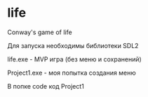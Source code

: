 # life
Conway's game of life

Для запуска необходимы библиотеки SDL2

life.exe - MVP игра (без меню и сохранений)

Project1.exe - моя попытка создания меню

В попке code код Project1
